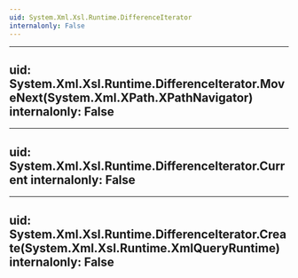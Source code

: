```yaml
---
uid: System.Xml.Xsl.Runtime.DifferenceIterator
internalonly: False
---
```


---
uid: System.Xml.Xsl.Runtime.DifferenceIterator.MoveNext(System.Xml.XPath.XPathNavigator)
internalonly: False
---

---
uid: System.Xml.Xsl.Runtime.DifferenceIterator.Current
internalonly: False
---

---
uid: System.Xml.Xsl.Runtime.DifferenceIterator.Create(System.Xml.Xsl.Runtime.XmlQueryRuntime)
internalonly: False
---
